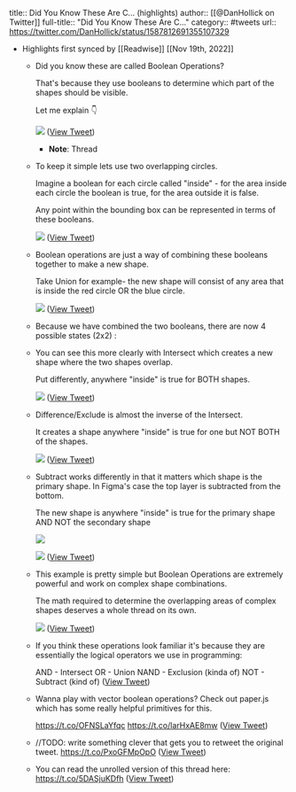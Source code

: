 title:: Did You Know These Are C... (highlights)
author:: [[@DanHollick on Twitter]]
full-title:: "Did You Know These Are C..."
category:: #tweets
url:: https://twitter.com/DanHollick/status/1587812691355107329

- Highlights first synced by [[Readwise]] [[Nov 19th, 2022]]
	- Did you know these are called Boolean Operations?
	  
	  That's because they use booleans to determine which part of the shapes should be visible.
	  
	  Let me explain 👇 
	  
	  ![](https://pbs.twimg.com/media/FgkLOj-UcAARsYd.png) ([View Tweet](https://twitter.com/DanHollick/status/1587812691355107329))
		- **Note**: Thread
	- To keep it simple lets use two overlapping circles.
	  
	  Imagine a boolean for each circle called "inside" - for the area inside each circle the boolean is true, for the area outside it is false.
	  
	  Any point within the bounding box can be represented in terms of these booleans. 
	  
	  ![](https://pbs.twimg.com/media/FgkLO3qUcAEiE1f.png) ([View Tweet](https://twitter.com/DanHollick/status/1587812698992959488))
	- Boolean operations are just a way of combining these booleans together to make a new shape.
	  
	  Take Union for example- the new shape will consist of any area that is inside the red circle OR the blue circle. 
	  
	  ![](https://pbs.twimg.com/media/FgkLPTXUcAIv78L.png) ([View Tweet](https://twitter.com/DanHollick/status/1587812706324647936))
	- Because we have combined the two booleans, there are now 4 possible states (2x2) :
	- You can see this more clearly with Intersect which creates a new shape where the two shapes overlap.
	  
	  Put differently, anywhere "inside" is true for BOTH shapes. 
	  
	  ![](https://pbs.twimg.com/media/FgkLQHuUcAAbK4f.jpg) ([View Tweet](https://twitter.com/DanHollick/status/1587812720086110209))
	- Difference/Exclude is almost the inverse of the Intersect.
	  
	  It creates a shape anywhere "inside" is true for one but NOT BOTH of the shapes. 
	  
	  ![](https://pbs.twimg.com/media/FgkLQgWVIAAfqIG.png) ([View Tweet](https://twitter.com/DanHollick/status/1587812727140995073))
	- Subtract works differently in that it matters which shape is the primary shape. In Figma's case the top layer is subtracted from the bottom.
	  
	  The new shape is anywhere "inside" is true for the primary shape AND NOT the secondary shape 
	  
	  ![](https://pbs.twimg.com/media/FgkLQ8vVsAA0PZr.jpg) 
	  
	  ![](https://pbs.twimg.com/media/FgkLRKwVUAEsnWV.jpg) ([View Tweet](https://twitter.com/DanHollick/status/1587812738335531009))
	- This example is pretty simple but Boolean Operations are extremely powerful and work on complex shape combinations.
	  
	  The math required to determine the overlapping areas of complex shapes deserves a whole thread on its own. 
	  
	  ![](https://pbs.twimg.com/media/FgkLRlYUAAEdrXX.jpg) ([View Tweet](https://twitter.com/DanHollick/status/1587812745025495041))
	- If you think these operations look familiar it's because they are essentially the logical operators we use in programming:
	  
	  AND - Intersect
	  OR - Union
	  NAND - Exclusion (kinda of)
	  NOT - Subtract (kind of) ([View Tweet](https://twitter.com/DanHollick/status/1587812748133474306))
	- Wanna play with vector boolean operations? Check out paper.js which has some really helpful primitives for this.
	  
	  https://t.co/OFNSLaYfqc https://t.co/larHxAE8mw ([View Tweet](https://twitter.com/DanHollick/status/1587812770229063681))
	- //TODO: write something clever that gets you to retweet the original tweet. https://t.co/PxoGFMpOpO ([View Tweet](https://twitter.com/DanHollick/status/1587812773576122369))
	- You can read the unrolled version of this thread here: https://t.co/5DASjuKDfh ([View Tweet](https://twitter.com/DanHollick/status/1587812776243695616))